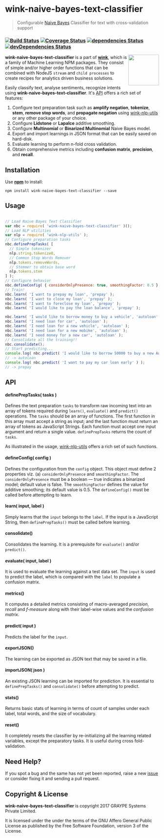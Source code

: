 
# wink-naive-bayes-text-classifier

> Configurable [Naive Bayes](https://en.wikipedia.org/wiki/Naive_Bayes_classifier) Classifier for text with cross-validation support

### [![Build Status](https://api.travis-ci.org/decisively/wink-naive-bayes-text-classifier.svg?branch=master)](https://travis-ci.org/decisively/wink-naive-bayes-text-classifier) [![Coverage Status](https://coveralls.io/repos/github/decisively/wink-naive-bayes-text-classifier/badge.svg?branch=master)](https://coveralls.io/github/decisively/wink-naive-bayes-text-classifier?branch=master) [![dependencies Status](https://david-dm.org/decisively/wink-naive-bayes-text-classifier/status.svg)](https://david-dm.org/decisively/wink-naive-bayes-text-classifier) [![devDependencies Status](https://david-dm.org/decisively/wink-naive-bayes-text-classifier/dev-status.svg)](https://david-dm.org/decisively/wink-naive-bayes-text-classifier?type=dev)

<img align="right" src="https://decisively.github.io/wink-logos/logo-title.png" width="100px" >

**wink-naive-bayes-text-classifier** is a part of **[wink](https://www.npmjs.com/~sanjaya)**, which is a family of Machine Learning NPM packages. They consist of simple and/or higher order functions that can be combined with NodeJS `stream` and `child processes` to create recipes for analytics driven business solutions.

Easily classify text, analyse sentiments, recognize intents using **wink-naive-bayes-text-classifier**. It's [API](#api) offers a rich set of features:

1. Configure text preparation task such as **amplify negation**, **tokenize**, **stem**, **remove stop words**, and **propagate negation** using [wink-nlp-utils](https://www.npmjs.com/package/wink-nlp-utils) or any other package of your choice.
2. Configure **Lidstone** or **Lapalce** additive smoothing.
3. Configure **Multinomial** or **Binarized Multinomial** Naive Bayes model.
4. Export and import learnings in JSON format that can be easily saved on hard-disk.
5. Evaluate learning to perform n-fold cross validation.
6. Obtain comprehensive metrics including **confusion matrix**, **precision**, and **recall**.

## Installation
Use **[npm](https://www.npmjs.com/package/wink-naive-bayes-text-classifier)** to install:
```
npm install wink-naive-bayes-text-classifier --save
```


## Usage
```javascript

// Load Naive Bayes Text Classifier
var nbc = require( 'wink-naive-bayes-text-classifier' )();
// Load NLP utilities
var nlp = require( 'wink-nlp-utils' );
// Configure preparation tasks
nbc.definePrepTasks( [
  // Simple tokenizer
  nlp.string.tokenize0,
  // Common Stop Words Remover
  nlp.tokens.removeWords,
  // Stemmer to obtain base word
  nlp.tokens.stem
] );
// Configure behavior
nbc.defineConfig( { considerOnlyPresence: true, smoothingFactor: 0.5 } );
// Train!
nbc.learn( 'I want to prepay my loan', 'prepay' );
nbc.learn( 'I want to close my loan', 'prepay' );
nbc.learn( 'I want to foreclose my loan', 'prepay' );
nbc.learn( 'I would like to pay the loan balance', 'prepay' );

nbc.learn( 'I would like to borrow money to buy a vehicle', 'autoloan' );
nbc.learn( 'I need loan for car', 'autoloan' );
nbc.learn( 'I need loan for a new vehicle', 'autoloan' );
nbc.learn( 'I need loan for a new mobike', 'autoloan' );
nbc.learn( 'I need money for a new car', 'autoloan' );
// Consolidate all the training!!
nbc.consolidate();
// Start predicting...
console.log( nbc.predict( 'I would like to borrow 50000 to buy a new Audi R8 in New York' ) );
// -> autoloan
console.log( nbc.predict( 'I want to pay my car loan early' ) );
// -> prepay

```

## API


#### definePrepTasks( tasks )

Defines the text preparation `tasks` to transform raw incoming text into an array of tokens required during `learn()`, `evaluate()` and `predict()` operations. The `tasks` should be an array of functions. The first function in this array must accept a string as input; and the last function must return an array of tokens as JavaScript Strings. Each function must accept one input argument and return a single value. `definePrepTasks` returns the count of `tasks`.

As illustrated in the usage, [wink-nlp-utils](https://www.npmjs.com/package/wink-nlp-utils) offers a rich set of such functions.

#### defineConfig( config )
Defines the configuration from the `config` object. This object must define 2 properties viz. (a) `considerOnlyPresence` and `smoothingFactor`. The `considerOnlyPresence` must be a boolean — true indicates a binarized model; default value is false. The `smoothingFactor` defines the value for additive smoothing; its default value is 0.5. The `defineConfig()` must be called before attempting to learn.

#### learn( input, label )
Simply learns that the `input` belongs to the `label`. If the input is a JavaScript String, then `definePrepTasks()` must be called before learning.


#### consolidate()
Consolidates the learning. It is a prerequisite for `evaluate()` and/or `predict()`.

#### evaluate( input, label )

It is used to evaluate the learning against a test data set. The `input` is used to predict the label, which is compared with the `label` to populate a confusion matrix.

#### metrics()

It computes a detailed metrics consisting of macro-averaged *precision*, *recall* and *f-measure* along with their label-wise values and the *confusion matrix*.

#### predict( input )
Predicts the label for the `input`.

#### exportJSON()
The learning can be exported as JSON text that may be saved in a file.

#### importJSON( json )
An existing JSON learning can be imported for prediction. It is essential to `definePrepTasks()` and `consolidate()` before attempting to predict.

#### stats()
Returns basic stats of learning in terms of count of samples under each label, total words, and the size of vocabulary.

#### reset()
It completely resets the classifier by re-initializing all the learning related variables, except the preparatory tasks. It is useful during cross fold-validation.

## Need Help?
If you spot a bug and the same has not yet been reported, raise a new [issue](https://github.com/decisively/wink-naive-bayes-text-classifier/issues) or consider fixing it and sending a pull request.


## Copyright & License
**wink-naive-bayes-text-classifier** is copyright 2017 GRAYPE Systems Private Limited.

It is licensed under the under the terms of the GNU Affero General Public License as published by the Free
Software Foundation, version 3 of the License.
